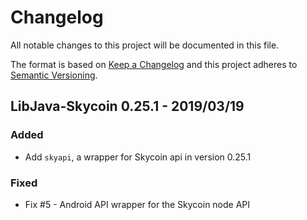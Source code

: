 # Changelog
  
All notable changes to this project will be documented in this file.

The format is based on [Keep a Changelog](http://keepachangelog.com/en/1.0.0/)
and this project adheres to [Semantic Versioning](http://semver.org/spec/v2.0.0.html).

## LibJava-Skycoin 0.25.1 - 2019/03/19

### Added

- Add `skyapi`, a wrapper for Skycoin api in version 0.25.1

### Fixed

- Fix #5 - Android API wrapper for the Skycoin node API



